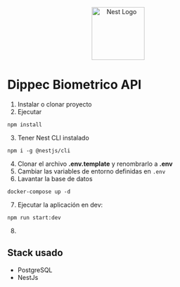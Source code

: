 <p align="center">
  <a href="http://nestjs.com/" target="blank"><img src="https://nestjs.com/img/logo-small.svg" width="120" alt="Nest Logo" /></a>
</p>

# Dippec Biometrico API

1. Instalar o clonar proyecto
2. Ejecutar
```
npm install
```
3. Tener Nest CLI instalado
```
npm i -g @nestjs/cli
```
4. Clonar el archivo __.env.template__ y renombrarlo a __.env__
5. Cambiar las variables de entorno definidas en ```.env```
6. Lavantar la base de datos
```
docker-compose up -d
```
7. Ejecutar la aplicación en dev:
```
npm run start:dev
```
8. 


## Stack usado
* PostgreSQL
* NestJs